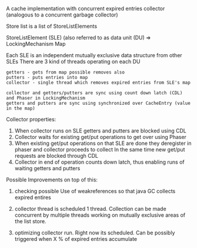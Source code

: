 A cache implementation with concurrent expired entries collector (analogous to a concurrent garbage collector)

Store list is a list of StoreListElements

StoreListElement (SLE) (also referred to as data unit (DU)  => 
	LockingMechanism
	Map
	
Each SLE is an independent mutually exclusive data structure from other SLEs
There are 3 kind of threads operating on each DU

	getters - gets from map possible removes also
	putters - puts entries into map
	collector - single thread which removes expired entries from SLE's map
	
	collector and getters/putters are sync using count down latch (CDL) and Phaser in LockingMechanism
	getters and putters are sync using synchronized over CacheEntry (value in the map)
	
	
Collector properties:

1. When collector runs on SLE getters and putters are blocked using CDL
2. Collector waits for existing get/put operations to get over using Phaser
3. When existing get/put operations on that SLE are done they deregister in phaser and collector proceeds to collect
   In the same time new get/put requests are blocked through CDL
4. Collector in end of operation counts down latch, thus enabling runs of waiting getters and putters


Possible Improvements on top of this:
1. checking possible Use of weakreferences so that java GC collects
expired entires

2. collector thread is scheduled 1 thread. Collection can be made
concurrent by multiple threads working on mutually exclusive areas of
the list store.

3. optimizing collector run. Right now its scheduled. Can be possibly
triggered when X % of expired entries accumulate




